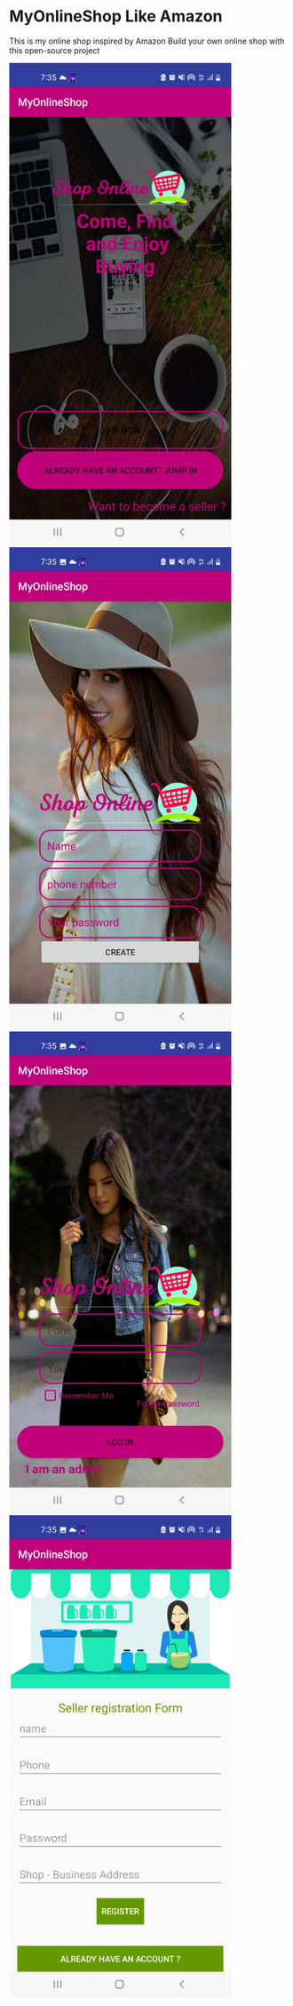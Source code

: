 # MyOnlineShop Like Amazon
This is my online shop inspired by Amazon Build your own online shop with this open-source project


  <img src="app/1.jpg" width="400" >



  <img src="app/2.jpg" width="400" >



  <img src="app/3.jpg" width="400" >



  <img src="app/4.jpg" width="400" >
